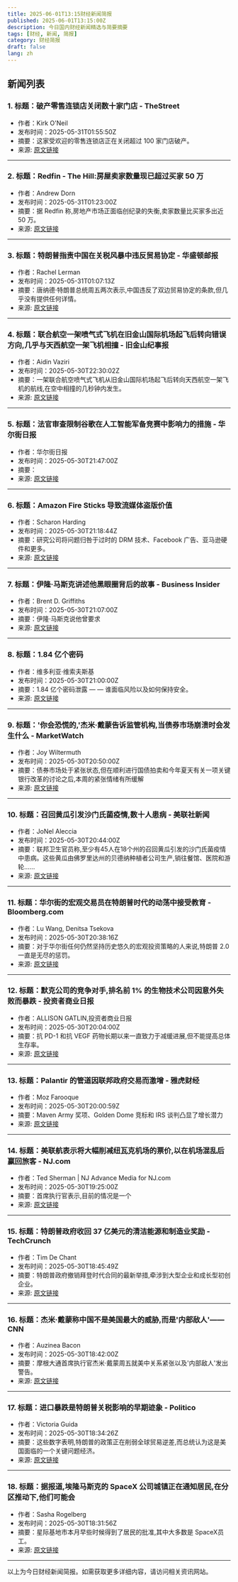 ```yaml
---
title: 2025-06-01T13:15财经新闻简报
published: 2025-06-01T13:15:00Z
description: 今日国内财经新闻精选与简要摘要
tags: [财经, 新闻, 简报]
category: 财经简报
draft: false
lang: zh
---
```


## 新闻列表

### 1. 标题：破产零售连锁店关闭数十家门店 - TheStreet
- 作者：Kirk O&#39;Neil
- 发布时间：2025-05-31T01:55:50Z
- 摘要：这家受欢迎的零售连锁店正在关闭超过 100 家门店破产。
- 来源: [原文链接](https://www.thestreet.com/retail/bankrupt-retail-chain-closing-dozens-more-store-locations)

---

### 2. 标题：Redfin - The Hill:房屋卖家数量现已超过买家 50 万
- 作者：Andrew Dorn
- 发布时间：2025-05-31T01:23:00Z
- 摘要：据 Redfin 称,房地产市场正面临创纪录的失衡,卖家数量比买家多出近 50 万。
- 来源: [原文链接](https://thehill.com/business/housing/5326389-homesellers-outnumber-buyers-housing-market/)

---

### 3. 标题：特朗普指责中国在关税风暴中违反贸易协定 - 华盛顿邮报
- 作者：Rachel Lerman
- 发布时间：2025-05-31T01:07:13Z
- 摘要：唐纳德·特朗普总统周五两次表示,中国违反了双边贸易协定的条款,但几乎没有提供任何详情。
- 来源: [原文链接](https://www.washingtonpost.com/business/2025/05/30/trump-critizes-china-violating-trade-deal/)

---

### 4. 标题：联合航空一架喷气式飞机在旧金山国际机场起飞后转向错误方向,几乎与天西航空一架飞机相撞 - 旧金山纪事报
- 作者：Aidin Vaziri
- 发布时间：2025-05-30T22:30:02Z
- 摘要：一架联合航空喷气式飞机从旧金山国际机场起飞后转向天西航空一架飞机的航线,在空中相撞的几秒钟内发生。
- 来源: [原文链接](https://www.sfchronicle.com/bayarea/article/sfo-united-near-miss-20353875.php)

---

### 5. 标题：法官审查限制谷歌在人工智能军备竞赛中影响力的措施 - 华尔街日报
- 作者：华尔街日报
- 发布时间：2025-05-30T21:47:00Z
- 摘要：
- 来源: [原文链接](https://www.wsj.com/tech/google-search-ai-antitrust-trial-57ec6fdb)

---

### 6. 标题：Amazon Fire Sticks 导致流媒体盗版价值
- 作者：Scharon Harding
- 发布时间：2025-05-30T21:18:44Z
- 摘要：研究公司将问题归咎于过时的 DRM 技术、Facebook 广告、亚马逊硬件和更多。
- 来源: [原文链接](https://arstechnica.com/gadgets/2025/05/amazon-fire-sticks-enable-billions-of-dollars-worth-of-streaming-piracy/)

---

### 7. 标题：伊隆·马斯克讲述他黑眼圈背后的故事 - Business Insider
- 作者：Brent D. Griffiths
- 发布时间：2025-05-30T21:07:00Z
- 摘要：伊隆·马斯克说他曾要求
- 来源: [原文链接](https://www.businessinsider.com/elon-musk-black-eye-bruise-2025-5)

---

### 8. 标题：1.84 亿个密码
- 作者：维多利亚·维索夫斯基
- 发布时间：2025-05-30T21:00:00Z
- 摘要：1.84 亿个密码泄露 — — 谁面临风险以及如何保持安全。
- 来源: [原文链接](https://www.yahoo.com/news/urgent-warning-issued-us-consumers-210000271.html)

---

### 9. 标题：'你会恐慌的,'杰米·戴蒙告诉监管机构,当债券市场崩溃时会发生什么 - MarketWatch
- 作者：Joy Wiltermuth
- 发布时间：2025-05-30T20:50:00Z
- 摘要：债券市场处于紧张状态,但在顺利进行国债拍卖和今年夏天有关一项关键银行改革的讨论之后,本周的紧张情绪有所缓解
- 来源: [原文链接](https://www.marketwatch.com/story/you-are-going-to-panic-jamie-dimon-tells-regulators-about-what-will-happen-when-the-bond-market-cracks-83ee3298)

---

### 10. 标题：召回黄瓜引发沙门氏菌疫情,数十人患病 - 美联社新闻
- 作者：JoNel Aleccia
- 发布时间：2025-05-30T20:44:00Z
- 摘要：联邦卫生官员称,至少有45人在18个州的召回黄瓜引发的沙门氏菌疫情中患病。这些黄瓜由佛罗里达州的贝德纳种植者公司生产,销往餐馆、医院和游轮……
- 来源: [原文链接](https://apnews.com/article/salmonella-cucumbers-bedner-growers-c082be1f2f383da5fb037c3fbdd63994)

---

### 11. 标题：华尔街的宏观交易员在特朗普时代的动荡中接受教育 - Bloomberg.com
- 作者：Lu Wang, Denitsa Tsekova
- 发布时间：2025-05-30T20:38:16Z
- 摘要：对于华尔街任何仍然坚持历史悠久的宏观投资策略的人来说,特朗普 2.0 一直是无尽的惩罚。
- 来源: [原文链接](https://www.bloomberg.com/news/articles/2025-05-30/wall-street-s-macro-traders-get-schooled-in-trump-era-turbulence)

---

### 12. 标题：默克公司的竞争对手,排名前 1% 的生物技术公司因意外失败而暴跌 - 投资者商业日报
- 作者：ALLISON GATLIN,投资者商业日报
- 发布时间：2025-05-30T20:04:00Z
- 摘要：抗 PD-1 和抗 VEGF 药物长期以来一直致力于减缓进展,但不能提高总体生存率。
- 来源: [原文链接](https://www.investors.com/news/technology/summit-therapeutics-stock-pd-1-vegf-bispecific-fails/)

---

### 13. 标题：Palantir 的管道因联邦政府交易而激增 - 雅虎财经
- 作者：Moz Farooque
- 发布时间：2025-05-30T20:00:59Z
- 摘要：Maven Army 奖项、Golden Dome 竞标和 IRS 谈判凸显了增长潜力
- 来源: [原文链接](https://finance.yahoo.com/news/palantirs-pipeline-surges-federal-deals-200059967.html)

---

### 14. 标题：美联航表示将大幅削减纽瓦克机场的票价,以在机场混乱后赢回旅客 - NJ.com
- 作者：Ted Sherman | NJ Advance Media for NJ.com
- 发布时间：2025-05-30T19:25:00Z
- 摘要：首席执行官表示,目前的情况是一个
- 来源: [原文链接](https://www.nj.com/news/2025/05/united-says-it-will-slash-newark-fares-to-win-back-travelers-after-airport-chaos.html)

---

### 15. 标题：特朗普政府收回 37 亿美元的清洁能源和制造业奖励 - TechCrunch
- 作者：Tim De Chant
- 发布时间：2025-05-30T18:45:49Z
- 摘要：特朗普政府撤销拜登时代合同的最新举措,牵涉到大型企业和成长型初创企业。
- 来源: [原文链接](https://techcrunch.com/2025/05/30/trump-administration-to-claw-back-3-7b-in-clean-energy-and-manufacturing-awards/)

---

### 16. 标题：杰米·戴蒙称中国不是美国最大的威胁,而是'内部敌人'——CNN
- 作者：Auzinea Bacon
- 发布时间：2025-05-30T18:42:00Z
- 摘要：摩根大通首席执行官杰米·戴蒙周五就美中关系紧张以及'内部敌人'发出警告。
- 来源: [原文链接](https://www.cnn.com/2025/05/30/business/jamie-dimon-china-trade)

---

### 17. 标题：进口暴跌是特朗普关税影响的早期迹象 - Politico
- 作者：Victoria Guida
- 发布时间：2025-05-30T18:34:26Z
- 摘要：这些数字表明,特朗普的政策正在削弱全球贸易逆差,而总统认为这是美国面临的一个关键问题经济。
- 来源: [原文链接](https://www.politico.com/news/2025/05/30/trump-tariffs-imports-economy-inflation-00376354)

---

### 18. 标题：据报道,埃隆马斯克的 SpaceX 公司城镇正在通知居民,在分区推动下,他们可能会
- 作者：Sasha Rogelberg
- 发布时间：2025-05-30T18:31:56Z
- 摘要：星际基地市本月早些时候得到了居民的批准,其中大多数是 SpaceX员工。
- 来源: [原文链接](https://www.yahoo.com/news/elon-musk-spacex-company-town-183156517.html)

---


以上为今日财经新闻简报。如需获取更多详细内容，请访问相关资讯网站。